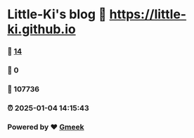 # Little-Ki's blog :link: https://little-ki.github.io 
### :page_facing_up: [14](https://little-ki.github.io/tag.html) 
### :speech_balloon: 0 
### :hibiscus: 107736 
### :alarm_clock: 2025-01-04 14:15:43 
### Powered by :heart: [Gmeek](https://github.com/Meekdai/Gmeek)
